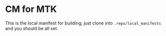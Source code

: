 # CM for MTK

This is the local manifest for building; just clone into `.repo/local_manifests`
and you should be all set.


<!-- vim:set ai et ts=4 sw=4 sts=4 fenc=utf-8: -->
